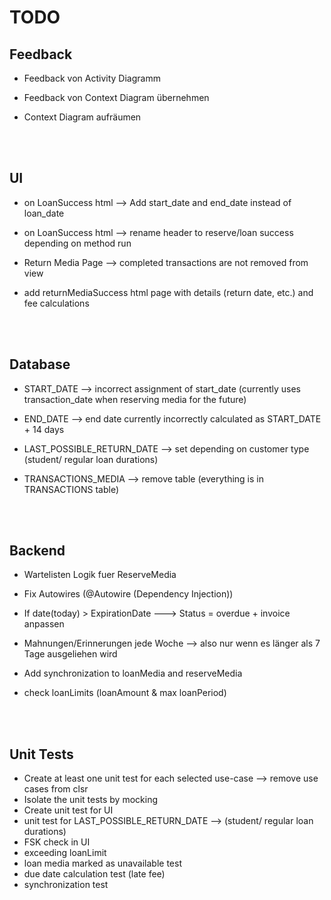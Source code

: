 # TODO
## Feedback
- Feedback von Activity Diagramm
- Feedback von Context Diagram übernehmen
- Context Diagram aufräumen


  </br></br>
## UI
- on LoanSuccess html --> Add start_date and end_date instead of loan_date
- on LoanSuccess html --> rename header to reserve/loan success depending on method run
- Return Media Page --> completed transactions are not removed from view
- add returnMediaSuccess html page with details (return date, etc.) and fee calculations

  
  </br></br>
## Database
- START_DATE --> incorrect assignment of start_date (currently uses transaction_date when reserving media for the future)
- END_DATE --> end date currently incorrectly calculated as START_DATE + 14 days
- LAST_POSSIBLE_RETURN_DATE --> set depending on customer type (student/ regular loan durations)
- TRANSACTIONS_MEDIA --> remove table (everything is in TRANSACTIONS table)


  </br></br>
## Backend
- Wartelisten Logik fuer ReserveMedia
- Fix Autowires (@Autowire (Dependency Injection))
- If date(today) > ExpirationDate ---> Status = overdue + invoice anpassen
- Mahnungen/Erinnerungen jede Woche --> also nur wenn es länger als 7 Tage ausgeliehen wird
- Add synchronization to loanMedia and reserveMedia
- check loanLimits (loanAmount & max loanPeriod)


  </br></br>
## Unit Tests
- Create at least one unit test for each selected use-case --> remove use cases from clsr
- Isolate the unit tests by mocking
- Create unit test for UI
- unit test for LAST_POSSIBLE_RETURN_DATE --> (student/ regular loan durations)
- FSK check in UI
- exceeding loanLimit
- loan media marked as unavailable test
- due date calculation test (late fee)
- synchronization test
